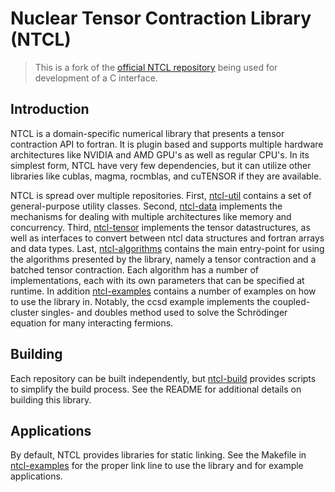 # Nuclear Tensor Contraction Library (NTCL)

> This is a fork of the [official NTCL repository](https://gitlab.com/ntcl/ntcl) being used for development of a C interface.

## Introduction
NTCL is a domain-specific numerical library that presents a tensor contraction API to fortran. It is plugin based and supports multiple hardware architectures like NVIDIA and AMD GPU's as well as regular CPU's. In its simplest form, NTCL have very few dependencies, but it can utilize other libraries like cublas, magma, rocmblas, and cuTENSOR if they are available.

NTCL is spread over multiple repositories. First, [ntcl-util](https://gitlab.com/ntcl/ntcl-util/) contains a set of general-purpose utility classes. Second, [ntcl-data](https://gitlab.com/ntcl/ntcl-data/) implements the mechanisms for dealing with multiple architectures like memory and concurrency. Third, [ntcl-tensor](https://gitlab.com/ntcl/ntcl-tensor/) implements the tensor datastructures, as well as interfaces to convert between ntcl data structures and fortran arrays and data types. Last, [ntcl-algorithms](https://gitlab.com/ntcl/ntcl-algorithms/) contains the main entry-point for using the algorithms presented by the library, namely a tensor contraction and a batched tensor contraction. Each algorithm has a number of implementations, each with its own parameters that can be specified at runtime. In addition [ntcl-examples](https://gitlab.com/ntcl/ntcl-examples/) contains a number of examples on how to use the library in. Notably, the ccsd example implements the coupled-cluster singles- and doubles method used to solve the Schrödinger equation for many interacting fermions.

## Building
Each repository can be built independently, but [ntcl-build](https://gitlab.com/ntcl/ntcl-build/) provides scripts to simplify the build process. See the README for additional details on building this library.

## Applications
By default, NTCL provides libraries for static linking. See the Makefile in [ntcl-examples](https://gitlab.com/ntcl/ntcl-examples/) for the proper link line to use the library and for example applications.
